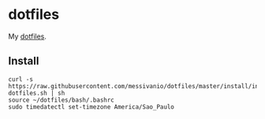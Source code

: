 # dotfiles

My [dotfiles](https://dotfiles.github.io/).

## Install

    curl -s https://raw.githubusercontent.com/messivanio/dotfiles/master/install/install-dotfiles.sh | sh
    source ~/dotfiles/bash/.bashrc
    sudo timedatectl set-timezone America/Sao_Paulo


